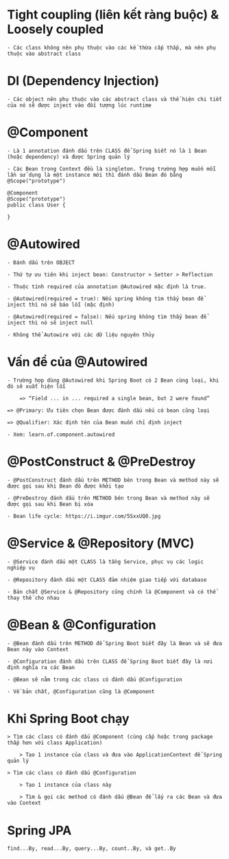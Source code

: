 
# Tight coupling (liên kết ràng buộc) & Loosely coupled

	- Các class không nên phụ thuộc vào các kế thừa cấp thấp, mà nên phụ thuộc vào abstract class

# DI (Dependency Injection)

	- Các object nên phụ thuộc vào các abstract class và thể hiện chi tiết của nó sẽ được inject vào đối tượng lúc runtime
	
# @Component

	- Là 1 annotation đánh dấu trên CLASS để Spring biết nó là 1 Bean (hoặc dependency) và được Spring quản lý
  
	- Các Bean trong Context đều là singleton. Trong trường hợp muốn mỗi lần sử dụng là một instance mới thì đánh dấu Bean đó bằng @Scope("prototype")
	
	@Component
	@Scope("prototype")
	public class User {
	
	}

# @Autowired

	- Đánh dấu trên OBJECT
	
	- Thứ tự ưu tiên khi inject bean: Constructor > Setter > Reflection
	
	- Thuộc tính required của annotation @Autowired mặc định là true.
	
	- @Autowired(required = true): Nếu spring không tìm thấy bean để inject thì nó sẽ báo lỗi (mặc định)
	
	- @Autowired(required = false): Nếu spring không tìm thấy bean để inject thì nó sẽ inject null
	
	- Không thể Autowire với các dữ liệu nguyên thủy

# Vấn đề của @Autowired

	- Trường hợp dùng @Autowired khi Spring Boot có 2 Bean cùng loại, khi đó sẽ xuất hiện lỗi
	
		=> “Field ... in ... required a single bean, but 2 were found”
	
	=> @Primary: Ưu tiên chọn Bean được đánh dấu nếu có bean cũng loại
	
	=> @Qualifier: Xác định tên của Bean muốn chỉ định inject
	
	- Xem: learn.of.component.autowired
	
# @PostConstruct & @PreDestroy

	- @PostConstruct đánh dấu trên METHOD bên trong Bean và method này sẽ được gọi sau khi Bean đó được khởi tạo
	
	- @PreDestroy đánh dấu trên METHOD bên trong Bean và method này sẽ được gọi sau khi Bean bị xóa
	
	- Bean life cycle: https://i.imgur.com/5SxxUQ0.jpg

# @Service & @Repository (MVC)

	- @Service đánh dấu một CLASS là tầng Service, phục vụ các logic nghiệp vụ
	
	- @Repository đánh dấu một CLASS đảm nhiệm giao tiếp với database
	
	- Bản chất @Service & @Repository cũng chính là @Component và có thể thay thế cho nhau

# @Bean & @Configuration

	- @Bean đánh dấu trên METHOD để Spring Boot biết đây là Bean và sẽ đưa Bean này vào Context

	- @Configuration đánh dấu trên CLASS để Spring Boot biết đây là nơi định nghĩa ra các Bean

	- @Bean sẽ nằm trong các class có đánh dấu @Configuration
	
	- Về bản chất, @Configuration cũng là @Component
	
# Khi Spring Boot chạy
		
	> Tìm các class có đánh dấu @Component (cùng cấp hoặc trong package thấp hơn với class Application)
		
		> Tạo 1 instance của class và đưa vào ApplicationContext để Spring quản lý
	
	> Tìm các class có đánh dấu @Configuration

		> Tạo 1 instance của class này

		> Tìm & gọi các method có đánh dấu @Bean để lấy ra các Bean và đưa vào Context
# Spring JPA

	find...By, read...By, query...By, count..By, và get..By
